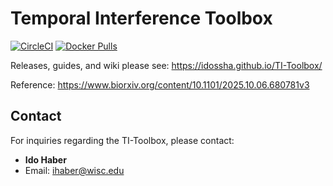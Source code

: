 
# Temporal Interference Toolbox

[![CircleCI](https://circleci.com/gh/idossha/TI-Toolbox.svg?style=shield)](https://circleci.com/gh/idossha/TI-Toolbox)
[![Docker Pulls](https://img.shields.io/docker/pulls/idossha/simnibs)](https://hub.docker.com/r/idossha/simnibs)

Releases, guides, and wiki please see: https://idossha.github.io/TI-Toolbox/

Reference: https://www.biorxiv.org/content/10.1101/2025.10.06.680781v3

## Contact

For inquiries regarding the TI-Toolbox, please contact:

- **Ido Haber**
- Email: ihaber@wisc.edu
